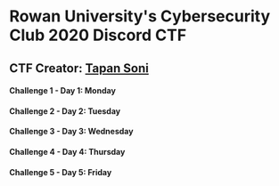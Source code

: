 # Rowan University's Cybersecurity Club 2020 Discord CTF
## CTF Creator: [Tapan Soni](https://github.com/TapanSoni)

#### Challenge 1 - Day 1: Monday

#### Challenge 2 - Day 2: Tuesday

#### Challenge 3 - Day 3: Wednesday

#### Challenge 4 - Day 4: Thursday

#### Challenge 5 - Day 5: Friday
